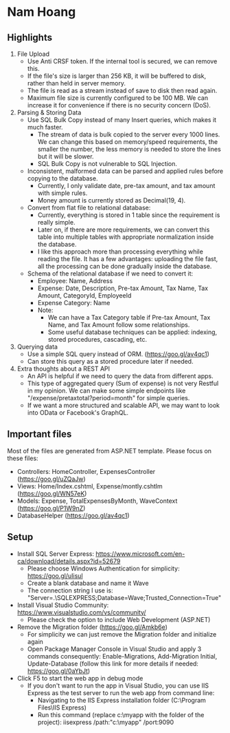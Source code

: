 # Nam Hoang
## Highlights
1. File Upload
    - Use Anti CRSF token. If the internal tool is secured, we can remove this.
    - If the file's size is larger than 256 KB, it will be buffered to disk, rather than held in server memory.
    - The file is read as a stream instead of save to disk then read again.
    - Maximum file size is currently configured to be 100 MB. We can increase it for convenience if there is no security concern (DoS).
2. Parsing & Storing Data
    - Use SQL Bulk Copy instead of many Insert queries, which makes it much faster.
        * The stream of data is bulk copied to the server every 1000 lines. We can change this based on memory/speed requirements, the smaller the number, the less memory is needed to store the lines but it will be slower.
        * SQL Bulk Copy is not vulnerable to SQL Injection.
    - Inconsistent, malformed data can be parsed and applied rules before copying to the database.
        * Currently, I only validate date, pre-tax amount, and tax amount with simple rules.
        * Money amount is currently stored as Decimal(19, 4).
    - Convert from flat file to relational database:
        * Currently, everything is stored in 1 table since the requirement is really simple.
        * Later on, if there are more requirements, we can convert this table into multiple tables with appropriate normalization inside the database.
        * I like this approach more than processing everything while reading the file. It has a few advantages: uploading the file fast, all the processing can be done gradually inside the database.
    - Schema of the relational database if we need to convert it:
        * Employee: Name, Address
        * Expense: Date, Description, Pre-tax Amount, Tax Name, Tax Amount, CategoryId, EmployeeId
        * Expense Category: Name
        * Note:
            + We can have a Tax Category table if Pre-tax Amount, Tax Name, and Tax Amount follow some relationships.
            + Some useful database techniques can be applied: indexing, stored procedures, cascading, etc.
3. Querying data
    - Use a simple SQL query instead of ORM. (https://goo.gl/av4qc1)
    - Can store this query as a stored procedure later if needed.
4. Extra thoughts about a REST API
    - An API is helpful if we need to query the data from different apps.
    - This type of aggregated query (Sum of expense) is not very Restful in my opinion. We can make some simple endpoints like "/expense/pretaxtotal?period=month" for simple queries.
    - If we want a more structured and scalable API, we may want to look into OData or Facebook's GraphQL.

## Important files
Most of the files are generated from ASP.NET template. Please focus on these files:
- Controllers: HomeController, ExpensesController (https://goo.gl/uZQaJw)
- Views: Home/Index.cshtml, Expense/montly.cshtlm (https://goo.gl/WN57eK)
- Models: Expense, TotalExpensesByMonth, WaveContext (https://goo.gl/P1W9nZ)
- DatabaseHelper (https://goo.gl/av4qc1)

## Setup
- Install SQL Server Express: https://www.microsoft.com/en-ca/download/details.aspx?id=52679
    * Please choose Windows Authentication for simplicity: https://goo.gl/uIisul
    * Create a blank database and name it Wave
    * The connection string I use is: "Server=.\SQLEXPRESS;Database=Wave;Trusted_Connection=True"
- Install Visual Studio Community: https://www.visualstudio.com/vs/community/
    * Please check the option to include Web Development (ASP.NET)
- Remove the Migration folder (https://goo.gl/Amkb6e)
    * For simplicity we can just remove the Migration folder and initialize again
    * Open Package Manager Console in Visual Studio and apply 3 commands consequently: Enable-Migrations, Add-Migration Initial, Update-Database (follow this link for more details if needed: https://goo.gl/0aYbJt)
- Click F5 to start the web app in debug mode
    * If you don't want to run the app in Visual Studio, you can use IIS Express as the test server to run the web app from command line:
        + Navigating to the IIS Express installation folder (C:\Program Files\IIS Express)
        + Run this command (replace c:\myapp with the folder of the project): iisexpress /path:"c:\myapp\" /port:9090
